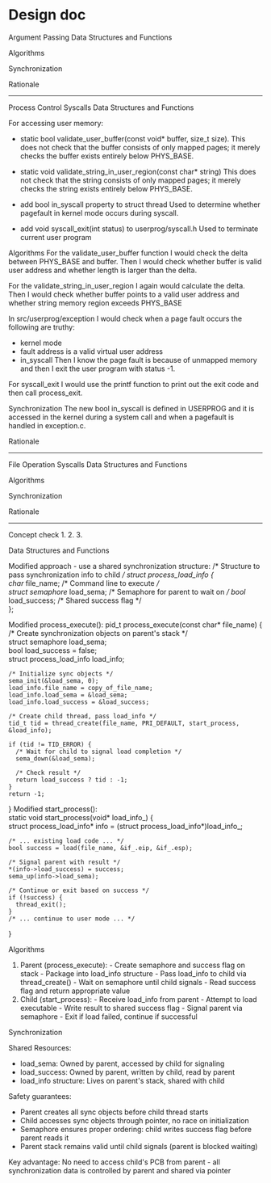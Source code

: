 # Design doc

Argument Passing
Data Structures and Functions

Algorithms

Synchronization

Rationale

----------
Process Control Syscalls
Data Structures and Functions

For accessing user memory:
- static bool validate_user_buffer(const void* buffer, size_t size).
This does not check that the buffer consists of only mapped pages;
it merely checks the buffer exists entirely below PHYS_BASE. 

- static void validate_string_in_user_region(const char* string)
This does not check that the string consists of only mapped pages; it merely
checks the string exists entirely below PHYS_BASE.

- add bool in_syscall property to struct thread 
Used to determine whether pagefault in kernel mode occurs during syscall.

- add void syscall_exit(int status) to userprog/syscall.h
Used to terminate current user program

Algorithms
For the validate_user_buffer function I would check the delta between PHYS_BASE and buffer.
Then I would check whether buffer is valid user address and whether length is larger than the delta.

For the validate_string_in_user_region I again would calculate the delta.
Then I would check whether buffer points to a valid user address
and whether string memory region exceeds PHYS_BASE

In src/userprog/exception I would check when a page fault occurs the following are truthy: 
- kernel mode
- fault address is a valid virtual user address
- in_syscall
Then I know the page fault is because of unmapped memory and then I exit the user program with status -1.

For syscall_exit I would use the printf function to print out the exit code and then call process_exit.

Synchronization
The new bool in_syscall is defined in USERPROG and it is accessed in the kernel during a system call and when a pagefault is handled in exception.c.

Rationale

----------
File Operation Syscalls
Data Structures and Functions

Algorithms

Synchronization

Rationale

----------
Concept check
1.
2.
3.

Data Structures and Functions
                                                                                               
  Modified approach - use a shared synchronization structure:
  /* Structure to pass synchronization info to child */
  struct process_load_info {  
    char* file_name;              /* Command line to execute */                                
    struct semaphore* load_sema;  /* Semaphore for parent to wait on */
    bool* load_success;           /* Shared success flag */                                    
  };                                       
                                                                                               
  Modified process_execute():
  pid_t process_execute(const char* file_name) {
    /* Create synchronization objects on parent's stack */                 
    struct semaphore load_sema;                
    bool load_success = false;      
    struct process_load_info load_info;                                                        

    /* Initialize sync objects */  
    sema_init(&load_sema, 0);       
    load_info.file_name = copy_of_file_name;
    load_info.load_sema = &load_sema;                                                          
    load_info.load_success = &load_success;                                                    
                                                                                               
    /* Create child thread, pass load_info */
    tid_t tid = thread_create(file_name, PRI_DEFAULT, start_process, &load_info);
                                                                                               
    if (tid != TID_ERROR) {                                                                    
      /* Wait for child to signal load completion */                                           
      sema_down(&load_sema);                                                                   

      /* Check result */                                                                                                                                                                      
      return load_success ? tid : -1;                                                          
    }                                                                                                                                                                                         
    return -1;                                                                                 
  }
Modified start_process():                                                                                                                                                                   
  static void start_process(void* load_info_) {                                                                                                                                               
    struct process_load_info* info = (struct process_load_info*)load_info_;
                                               
    /* ... existing load code ... */
    bool success = load(file_name, &if_.eip, &if_.esp);

    /* Signal parent with result */
    *(info->load_success) = success;
    sema_up(info->load_sema);

    /* Continue or exit based on success */
    if (!success) {
      thread_exit();
    }
    /* ... continue to user mode ... */
  }

  Algorithms

  1. Parent (process_execute):
    - Create semaphore and success flag on stack
    - Package into load_info structure
    - Pass load_info to child via thread_create()
    - Wait on semaphore until child signals
    - Read success flag and return appropriate value
  2. Child (start_process):
    - Receive load_info from parent
    - Attempt to load executable
    - Write result to shared success flag
    - Signal parent via semaphore
    - Exit if load failed, continue if successful

  Synchronization

  Shared Resources:
  - load_sema: Owned by parent, accessed by child for signaling
  - load_success: Owned by parent, written by child, read by parent
  - load_info structure: Lives on parent's stack, shared with child

  Safety guarantees:
  - Parent creates all sync objects before child thread starts
  - Child accesses sync objects through pointer, no race on initialization
  - Semaphore ensures proper ordering: child writes success flag before parent reads it
  - Parent stack remains valid until child signals (parent is blocked waiting)

  Key advantage: No need to access child's PCB from parent - all synchronization data is controlled by parent and shared via pointer
